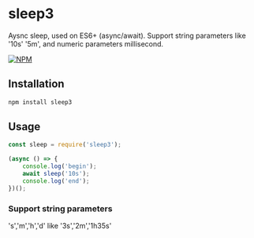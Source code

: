 # sleep3

Aysnc sleep, used on ES6+ (async/await).
Support string parameters like '10s' '5m', and numeric parameters millisecond.

[![NPM](https://nodei.co/npm/sleep3.png)](https://www.npmjs.com/package/sleep3/)

## Installation

```bash
npm install sleep3
```

## Usage

```js
const sleep = require('sleep3');

(async () => {
    console.log('begin');
    await sleep('10s');
    console.log('end');
})();
```

### Support string parameters

's','m','h','d'
like '3s','2m','1h35s'
